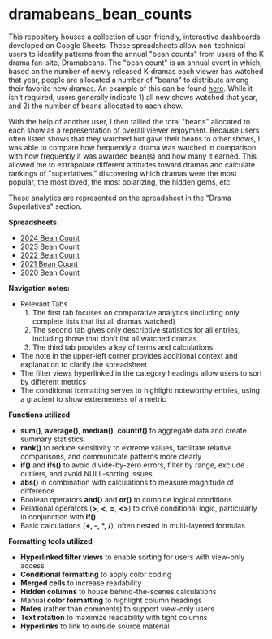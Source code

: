 # dramabeans_bean_counts
This repository houses a collection of user-friendly, interactive dashboards developed on Google Sheets. These spreadsheets allow non-technical users to identify patterns from the annual "bean counts" from users of the K drama fan-site, Dramabeans. The "bean count" is an annual event in which, based on the number of newly released K-dramas each viewer has watched that year, people are allocated a number of "beans" to distribute among their favorite new dramas. An example of this can be found [here](https://dramabeans.com/2024/12/2024-year-in-review-the-bean-count/). While it isn't required, users generally indicate 1) all new shows watched that year, and 2) the number of beans allocated to each show.

With the help of another user, I then tallied the total "beans" allocated to each show as a representation of overall viewer enjoyment. Because users often listed shows that they watched but gave their beans to other shows, I was able to compare how frequently a drama was watched in comparison with how frequently it was awarded bean(s) and how many it earned. This allowed me to extrapolate different attitudes toward dramas and calculate rankings of "superlatives," discovering which dramas were the most popular, the most loved, the most polarizing, the hidden gems, etc. 

These analytics are represented on the spreadsheet in the "Drama Superlatives" section.

**Spreadsheets**: 
* [2024 Bean Count](https://docs.google.com/spreadsheets/d/1dm5vckr77QCW92UzOKAdIPrwPIidBlj_qi8fV4xKdRo/edit?usp=sharing)
* [2023 Bean Count](https://docs.google.com/spreadsheets/d/1wf7pt5k6NohPdhB83O6betdIG8pU0rYaoy5A1mhzf-k/edit?usp=sharing)
* [2022 Bean Count](https://docs.google.com/spreadsheets/d/1Z_PwDqfpG8z065ygWk20bZyBlsA_dL8GtxLNaytRP6k/edit?usp=sharing)
* [2021 Bean Count](https://docs.google.com/spreadsheets/d/1Kp4w_q9tjuomLAjpjEGa5Z4pLbawOFtF_J5VehRVgso/edit?usp=sharing)
* [2020 Bean Count](https://docs.google.com/spreadsheets/d/1_ie06J185jRj26r_p4ik83A9kkqgjhNNB9FMRaImA4A/edit?usp=sharing)

**Navigation notes:**
* Relevant Tabs
  1. The first tab focuses on comparative analytics (including only complete lists that list all dramas watched)
  2. The second tab gives only descriptive statistics for all entries, including those that don't list all watched dramas
  3. The third tab provides a key of terms and calculations
* The note in the upper-left corner provides additional context and explanation to clarify the spreadsheet
* The filter views hyperlinked in the category headings allow users to sort by different metrics
* The conditional formatting serves to highlight noteworthy entries, using a gradient to show extremeness of a metric

**Functions utilized**
* **sum()**, **average()**, **median()**, **countif()** to aggregate data and create summary statistics
* **rank()** to reduce sensitivity to extreme values, facilitate relative comparisons, and communicate patterns more clearly
* **if()** and **ifs()** to avoid divide-by-zero errors, filter by range, exclude outliers, and avoid NULL-sorting issues
* **abs()** in combination with calculations to measure magnitude of difference
* Boolean operators **and()** and **or()** to combine logical conditions
* Relational operators (**>**, **<**, **=**, **<>**) to drive conditional logic, particularly in conjunction with **if()**
* Basic calculations (**+, -, *, /**), often nested in multi-layered formulas

**Formatting tools utilized**
* **Hyperlinked filter views** to enable sorting for users with view-only access
* **Conditional formatting** to apply color coding
* **Merged cells** to increase readability
* **Hidden columns** to house behind-the-scenes calculations
* Manual **color formatting** to highlight column headings
* **Notes** (rather than comments) to support view-only users
* **Text rotation** to maximize readability with tight columns
* **Hyperlinks** to link to outside source material
